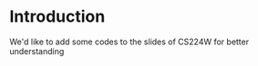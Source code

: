 Introduction
============

We'd like to add some codes to the slides of CS224W for better understanding